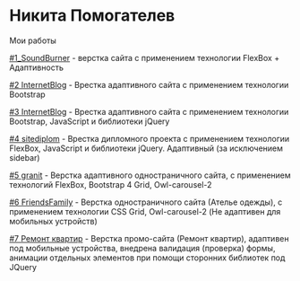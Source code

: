 # Никита Помогателев
Мои работы


[#1_SoundBurner](https://nikitapomogatelev.github.io/soundburner/ "Верстка сайта с применением FlexBox + Адаптивность") - верстка сайта с применением технологии FlexBox + Адаптивность

[#2 InternetBlog](https://nikitapomogatelev.github.io/landingbootstrap/ "Врестка одностраничного сайта с применением Bootstrap") - Врестка адаптивного сайта с применением технологии Bootstrap

[#3 InternetBlog](https://nikitapomogatelev.github.io/internetblog/ "Врестка сайта с применением Bootstrap и JavaScript") - Врестка адаптивного сайта с применением технологии Bootstrap, JavaScript и библиотеки jQuery

[#4 sitediplom](https://nikitapomogatelev.github.io/sitediplom/public/index.html "Дипломный проект") - Врестка дипломного проекта с применением технологии FlexBox, JavaScript и библиотеки jQuery. Адаптивный (за исключением sidebar)

[#5 granit](https://nikitapomogatelev.github.io/granit/ "Верстка одностраничного сайта") - Верстка адаптивного одностраничного сайта, с применением технологий FlexBox, Bootstrap 4 Grid, Owl-carousel-2

[#6 FriendsFamily](https://nikitapomogatelev.github.io/FriendsFamily/ "Верстка одностраничного сайта") - Верстка  одностраничного сайта (Ателье одежды), с применением технологии CSS Grid, Owl-carousel-2 (Не адаптивен для мобильных устройств)

[#7 Ремонт квартир](https://nikitapomogatelev.github.io/repairsApartments/src/ "Верстка промо-сайта") - Верстка промо-сайта (Ремонт квартир), адаптивен под мобильные устройства, внедрена валидация (проверка) формы, анимации отдельных элементов при помощи сторонних библиотек под JQuery